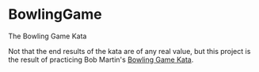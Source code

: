 BowlingGame
===========

The Bowling Game Kata

Not that the end results of the kata are of any real value, but this project is the result of practicing Bob Martin's [Bowling Game Kata](http://butunclebob.com/ArticleS.UncleBob.TheBowlingGameKata).
